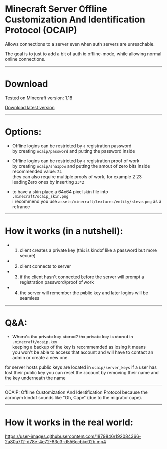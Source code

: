 # Minecraft Server Offline Customization And Identification Protocol (OCAIP)

Allows connections to a server even when auth servers are unreachable.

The goal is to just to add a bit of auth to offline-mode, while allowing normal online connections.

____________________________________________________

# Download
Tested on Minecraft version: 1.18

[Download latest version](https://github.com/SFort/MC-OCAIP/releases)
____________________________________________________

# Options: 
- Offline logins can be restricted by a registration password  
by creating `ocaip/password` and putting the password inside

- Offline logins can be restricted by a registration proof of work  
by creating `ocaip/sha1pow` and putting the amout of zero bits inside  
recommended value: `24`  
they can also require multiple proofs of work, for example 2 23 leadingZero ones by inserting `23*2`

- to have a skin place a 64x64 pixel skin file into `.minecraft/ocaip_skin.png`  
i recommend you use `assets/minecraft/textures/entity/steve.png` as a refrance

____________________________________________________

# How it works (in a nutshell):  
- 1. client creates a private key (this is kindof like a password but more secure)
- 2. client connects to server
- 3. if the client hasn't connected before the server will prompt a registration password/proof of work
- 4. the server will remember the public key and later logins will be seamless

____________________________________________________

# Q&A:
- Where's the private key stored?
the private key is stored in `.minecraft/ocaip.key`  
keeping a backup of the key is recommemded as losing it means  
you won't be able to access that account and will have to contact an admin or create a new one.

for server hosts public keys are located in `ocaip/server_keys` if a user has lost their
public key you can reset the account by removing their name and the key underneath the name
____________________________________________________

OCAIP: Offline Customization And Identification Protocol because the acronym kindof sounds like "Oh, Cape" (due to the migrator cape).  
____________________________________________________

# How it works in the real world:

https://user-images.githubusercontent.com/1879846/192084366-2a80a7f2-d78e-4e72-83c3-d556ccbbc02b.mp4

